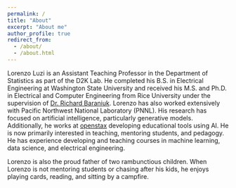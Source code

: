 ```yaml
---
permalink: /
title: "About"
excerpt: "About me"
author_profile: true
redirect_from: 
  - /about/
  - /about.html
---
```


Lorenzo Luzi is an Assistant Teaching Professor in the Department of Statistics as part of the D2K Lab. He completed his B.S. in Electrical Engineering at Washington State University and received his M.S. and Ph.D. in Electrical and Computer Engineering from Rice University under the supervision of [Dr. Richard Baraniuk](https://richb.rice.edu). Lorenzo has also worked extensively with Pacific Northwest National Laboratory (PNNL). His research has focused on artificial intelligence, particularly generative models. Additionally, he works at [openstax](https://openstax.org) developing educational tools using AI. He is now primarily interested in teaching, mentoring students, and pedagogy. He has experience developing and teaching courses in machine learning, data science, and electrical engineering.

Lorenzo is also the proud father of two rambunctious children. When Lorenzo is not mentoring students or chasing after his kids, he enjoys playing cards, reading, and sitting by a campfire.